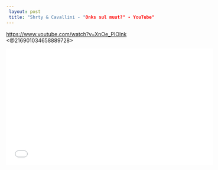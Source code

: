 ```yaml
---
 layout: post 
 title: "Shrty & Cavallini - "Onks sul muut?" - YouTube"
---
```

https://www.youtube.com/watch?v=XnOe_PIOlnk <@216901034658889728>
<iframe width="560" height="315" src="//www.youtube.com/embed/XnOe_PIOlnk" frameborder="0" allowfullscreen></iframe>